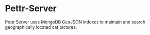 # Pettr-Server

Pettr Server uses MongoDB GeoJSON indexes to maintain and search geographically located cat pictures. 
